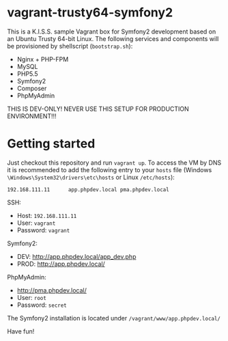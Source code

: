 vagrant-trusty64-symfony2
================

This is a K.I.S.S. sample Vagrant box for Symfony2 development based on an Ubuntu Trusty 64-bit Linux.
The following services and components will be provisioned by shellscript (`bootstrap.sh`):

- Nginx + PHP-FPM
- MySQL
- PHP5.5
- Symfony2
- Composer
- PhpMyAdmin

THIS IS DEV-ONLY! NEVER USE THIS SETUP FOR PRODUCTION ENVIRONMENT!!!

# Getting started

Just checkout this repository and run `vagrant up`. To access the VM by DNS it is recommended to add
the following entry to your `hosts` file (Windows `\Windows\System32\drivers\etc\hosts` or Linux `/etc/hosts`):

`192.168.111.11      app.phpdev.local pma.phpdev.local`

SSH:

- Host: `192.168.111.11`
- User: `vagrant`
- Password: `vagrant`

Symfony2:

- DEV: http://app.phpdev.local/app_dev.php
- PROD: http://app.phpdev.local/

PhpMyAdmin:

- http://pma.phpdev.local/
- User: `root`
- Password: `secret`

The Symfony2 installation is located under `/vagrant/www/app.phpdev.local/`

Have fun!





